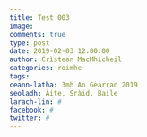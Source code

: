 ```yaml
---
title: Test 003
image:
comments: true
type: post
date: 2019-02-03 12:00:00
author: Crìstean MacMhìcheil
categories: roimhe
tags:
ceann-latha: 3mh An Gearran 2019
seoladh: Àite, Sràid, Baile
larach-lin: #
facebook: #
twitter: #
---
```

